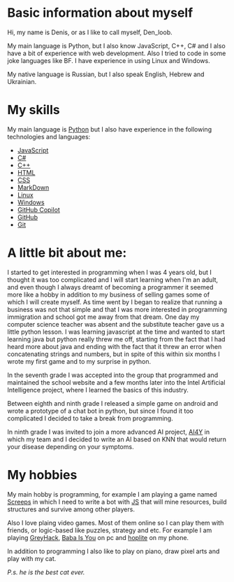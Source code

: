 # Basic information about myself

Hi, my name is Denis, or as I like to call myself, Den_loob.

My main language is Python, but I also know JavaScript, C++, C# and I also have a bit of experience with web development. Also I tried to code in some joke languages like BF.
I have experience in using Linux and Windows.

My native language is Russian, but I also speak English, Hebrew and Ukrainian.

# My skills

My main language is [Python](https://www.python.org/)
but I also have experience in the following technologies and languages:

- [JavaScript](https://www.javascript.com/)
- [C#](https://www.microsoft.com/en-us/download/details.aspx?id=44266)
- [C++](https://en.wikipedia.org/wiki/C%2B%2B)
- [HTML](https://www.w3schools.com/html/default.asp)
- [CSS](https://www.w3schools.com/css/default.asp)
- [MarkDown](https://en.wikipedia.org/wiki/Markdown)
- [Linux](https://www.linux.org/)
- [Windows](https://www.microsoft.com/en-us/windows/)
- [GitHub Copilot](https://copilot.github.com/)
- [GitHub](https://github.com/)
- [Git](https://git-scm.com/)

# A little bit about me:

I started to get interested in programming when I was 4 years old, but I thought it was too complicated and I will start learning when I'm an adult, and even though I always dreamt of becoming a programmer it seemed more like a hobby in addition to my business of selling games some of which I will create myself. As time went by I began to realize that running a business was not that simple and that I was more interested in programming immigration and school got me away from that dream. One day my computer science teacher was absent and the substitute teacher gave us a little python lesson. I was learning javascript at the time and wanted to start learning java but python really threw me off, starting from the fact that I had heard more about java and ending with the fact that it threw an error when concatenating strings and numbers, but in spite of this within six months I wrote my first game and to my surprise in python.

In the seventh grade I was accepted into the group that programmed and maintained the school website and a few months later into the Intel Artificial Intelligence project, where I learned the basics of this industry.

Between eighth and ninth grade I released a simple game on android and wrote a prototype of a chat bot in python, but since I found it too complicated I decided to take a break from programming.

In ninth grade I was invited to join a more advanced AI project, [AI4Y](https://www.intel.com/content/www/us/en/corporate/artificial-intelligence/ai-for-youth.html) in which my team and I decided to write an AI based on KNN that would return your disease depending on your symptoms.

# My hobbies

My main hobby is programming, for example I am playing a game named [Screeps](https://screeps.com/) in which I need to write a bot with [JS](https://www.javascript.com/) that will mine resources, build structures and survive among other players.

Also I love plaing video games. Most of them online so I can play them with friends, or logic-based like puzzles, strategy and etc. For example I am playing [GreyHack](https://greyhack.net/), [Baba Is You](https://hempuli.com/baba/) on pc and [hoplite](http://www.magmafortress.com/p/hoplite.html) on my phone.

In addition to programming I also like to play on piano, draw pixel arts and play with my cat.

_P.s. he is the best cat ever._
